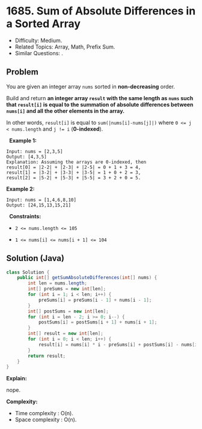 # 1685. Sum of Absolute Differences in a Sorted Array

- Difficulty: Medium.
- Related Topics: Array, Math, Prefix Sum.
- Similar Questions: .

## Problem

You are given an integer array ```nums``` sorted in **non-decreasing** order.

Build and return **an integer array **```result```** with the same length as **```nums```** such that **```result[i]```** is equal to the **summation of absolute differences** between **```nums[i]```** and all the other elements in the array.**

In other words, ```result[i]``` is equal to ```sum(|nums[i]-nums[j]|)``` where ```0 <= j < nums.length``` and ```j != i``` (**0-indexed**).

 
**Example 1:**

```
Input: nums = [2,3,5]
Output: [4,3,5]
Explanation: Assuming the arrays are 0-indexed, then
result[0] = |2-2| + |2-3| + |2-5| = 0 + 1 + 3 = 4,
result[1] = |3-2| + |3-3| + |3-5| = 1 + 0 + 2 = 3,
result[2] = |5-2| + |5-3| + |5-5| = 3 + 2 + 0 = 5.
```

**Example 2:**

```
Input: nums = [1,4,6,8,10]
Output: [24,15,13,15,21]
```

 
**Constraints:**


	
- ```2 <= nums.length <= 105```
	
- ```1 <= nums[i] <= nums[i + 1] <= 104```



## Solution (Java)

```java
class Solution {
    public int[] getSumAbsoluteDifferences(int[] nums) {
        int len = nums.length;
        int[] preSums = new int[len];
        for (int i = 1; i < len; i++) {
            preSums[i] = preSums[i - 1] + nums[i - 1];
        }
        int[] postSums = new int[len];
        for (int i = len - 2; i >= 0; i--) {
            postSums[i] = postSums[i + 1] + nums[i + 1];
        }
        int[] result = new int[len];
        for (int i = 0; i < len; i++) {
            result[i] = nums[i] * i - preSums[i] + postSums[i] - nums[i] * (len - i - 1);
        }
        return result;
    }
}
```

**Explain:**

nope.

**Complexity:**

* Time complexity : O(n).
* Space complexity : O(n).
